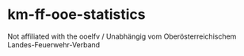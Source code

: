 # km-ff-ooe-statistics
Not affiliated with the ooelfv / Unabhängig vom Oberösterreichischem Landes-Feuerwehr-Verband
